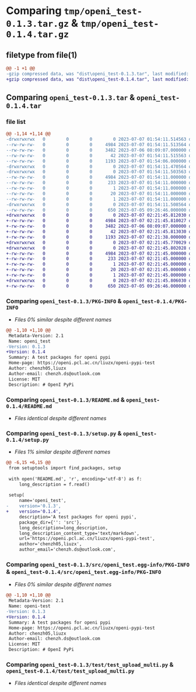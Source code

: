 # Comparing `tmp/openi_test-0.1.3.tar.gz` & `tmp/openi_test-0.1.4.tar.gz`

## filetype from file(1)

```diff
@@ -1 +1 @@
-gzip compressed data, was "dist\openi_test-0.1.3.tar", last modified: Fri Jul  7 01:54:11 2023, max compression
+gzip compressed data, was "dist\openi_test-0.1.4.tar", last modified: Fri Jul  7 02:21:45 2023, max compression
```

## Comparing `openi_test-0.1.3.tar` & `openi_test-0.1.4.tar`

### file list

```diff
@@ -1,14 +1,14 @@
-drwxrwxrwx   0        0        0        0 2023-07-07 01:54:11.514563 openi_test-0.1.3/
--rw-rw-rw-   0        0        0     4984 2023-07-07 01:54:11.513564 openi_test-0.1.3/PKG-INFO
--rw-rw-rw-   0        0        0     3482 2023-07-06 08:09:07.000000 openi_test-0.1.3/README.md
--rw-rw-rw-   0        0        0       42 2023-07-07 01:54:11.515563 openi_test-0.1.3/setup.cfg
--rw-rw-rw-   0        0        0     1193 2023-07-07 01:54:06.000000 openi_test-0.1.3/setup.py
-drwxrwxrwx   0        0        0        0 2023-07-07 01:54:11.470564 openi_test-0.1.3/src/
-drwxrwxrwx   0        0        0        0 2023-07-07 01:54:11.503563 openi_test-0.1.3/src/openi_test.egg-info/
--rw-rw-rw-   0        0        0     4984 2023-07-07 01:54:11.000000 openi_test-0.1.3/src/openi_test.egg-info/PKG-INFO
--rw-rw-rw-   0        0        0      233 2023-07-07 01:54:11.000000 openi_test-0.1.3/src/openi_test.egg-info/SOURCES.txt
--rw-rw-rw-   0        0        0        1 2023-07-07 01:54:11.000000 openi_test-0.1.3/src/openi_test.egg-info/dependency_links.txt
--rw-rw-rw-   0        0        0       20 2023-07-07 01:54:11.000000 openi_test-0.1.3/src/openi_test.egg-info/requires.txt
--rw-rw-rw-   0        0        0        1 2023-07-07 01:54:11.000000 openi_test-0.1.3/src/openi_test.egg-info/top_level.txt
-drwxrwxrwx   0        0        0        0 2023-07-07 01:54:11.508564 openi_test-0.1.3/test/
--rw-rw-rw-   0        0        0      650 2023-07-05 09:26:46.000000 openi_test-0.1.3/test/test_upload_multi.py
+drwxrwxrwx   0        0        0        0 2023-07-07 02:21:45.812030 openi_test-0.1.4/
+-rw-rw-rw-   0        0        0     4984 2023-07-07 02:21:45.810027 openi_test-0.1.4/PKG-INFO
+-rw-rw-rw-   0        0        0     3482 2023-07-06 08:09:07.000000 openi_test-0.1.4/README.md
+-rw-rw-rw-   0        0        0       42 2023-07-07 02:21:45.813030 openi_test-0.1.4/setup.cfg
+-rw-rw-rw-   0        0        0     1193 2023-07-07 02:21:38.000000 openi_test-0.1.4/setup.py
+drwxrwxrwx   0        0        0        0 2023-07-07 02:21:45.770029 openi_test-0.1.4/src/
+drwxrwxrwx   0        0        0        0 2023-07-07 02:21:45.802028 openi_test-0.1.4/src/openi_test.egg-info/
+-rw-rw-rw-   0        0        0     4984 2023-07-07 02:21:45.000000 openi_test-0.1.4/src/openi_test.egg-info/PKG-INFO
+-rw-rw-rw-   0        0        0      233 2023-07-07 02:21:45.000000 openi_test-0.1.4/src/openi_test.egg-info/SOURCES.txt
+-rw-rw-rw-   0        0        0        1 2023-07-07 02:21:45.000000 openi_test-0.1.4/src/openi_test.egg-info/dependency_links.txt
+-rw-rw-rw-   0        0        0       20 2023-07-07 02:21:45.000000 openi_test-0.1.4/src/openi_test.egg-info/requires.txt
+-rw-rw-rw-   0        0        0        1 2023-07-07 02:21:45.000000 openi_test-0.1.4/src/openi_test.egg-info/top_level.txt
+drwxrwxrwx   0        0        0        0 2023-07-07 02:21:45.806030 openi_test-0.1.4/test/
+-rw-rw-rw-   0        0        0      650 2023-07-05 09:26:46.000000 openi_test-0.1.4/test/test_upload_multi.py
```

### Comparing `openi_test-0.1.3/PKG-INFO` & `openi_test-0.1.4/PKG-INFO`

 * *Files 0% similar despite different names*

```diff
@@ -1,10 +1,10 @@
 Metadata-Version: 2.1
 Name: openi_test
-Version: 0.1.3
+Version: 0.1.4
 Summary: A test packages for openi pypi
 Home-page: https://openi.pcl.ac.cn/liuzx/openi-pypi-test
 Author: chenzh05,liuzx
 Author-email: chenzh.ds@outlook.com
 License: MIT
 Description: # OpenI PyPi
```

### Comparing `openi_test-0.1.3/README.md` & `openi_test-0.1.4/README.md`

 * *Files identical despite different names*

### Comparing `openi_test-0.1.3/setup.py` & `openi_test-0.1.4/setup.py`

 * *Files 1% similar despite different names*

```diff
@@ -6,15 +6,15 @@
 from setuptools import find_packages, setup
 
 with open('README.md', 'r', encoding='utf-8') as f:
     long_description = f.read()
 
 setup(
     name='openi_test',
-    version='0.1.3',
+    version='0.1.4',
     description='A test packages for openi pypi',
     package_dir={'': 'src'},
     long_description=long_description,
     long_description_content_type='text/markdown',
     url='https://openi.pcl.ac.cn/liuzx/openi-pypi-test',
     author='chenzh05,liuzx',
     author_email='chenzh.ds@outlook.com',
```

### Comparing `openi_test-0.1.3/src/openi_test.egg-info/PKG-INFO` & `openi_test-0.1.4/src/openi_test.egg-info/PKG-INFO`

 * *Files 0% similar despite different names*

```diff
@@ -1,10 +1,10 @@
 Metadata-Version: 2.1
 Name: openi-test
-Version: 0.1.3
+Version: 0.1.4
 Summary: A test packages for openi pypi
 Home-page: https://openi.pcl.ac.cn/liuzx/openi-pypi-test
 Author: chenzh05,liuzx
 Author-email: chenzh.ds@outlook.com
 License: MIT
 Description: # OpenI PyPi
```

### Comparing `openi_test-0.1.3/test/test_upload_multi.py` & `openi_test-0.1.4/test/test_upload_multi.py`

 * *Files identical despite different names*

